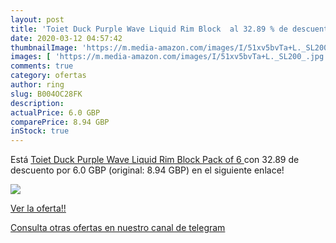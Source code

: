 ```yaml
---
layout: post
title: 'Toiet Duck Purple Wave Liquid Rim Block  al 32.89 % de descuento'
date: 2020-03-12 04:57:42
thumbnailImage: 'https://m.media-amazon.com/images/I/51xv5bvTa+L._SL200_.jpg'
images: [ 'https://m.media-amazon.com/images/I/51xv5bvTa+L._SL200_.jpg' ]
comments: true
category: ofertas
author: ring
slug: B004OC28FK
description:
actualPrice: 6.0 GBP
comparePrice: 8.94 GBP
inStock: true
---
```


Está [Toiet Duck Purple Wave Liquid Rim Block  Pack of 6 ](https://www.amazon.com/dp/B004OC28FK/?tag=redken08-20) con 32.89 de descuento por 6.0 GBP (original: 8.94 GBP) en el siguiente enlace!

[![](https://m.media-amazon.com/images/I/51xv5bvTa+L._SL200_.jpg)](https://www.amazon.com/dp/B004OC28FK/?tag=redken08-20)

[Ver la oferta!!](https://www.amazon.com/dp/B004OC28FK/?tag=redken08-20)

[Consulta otras ofertas en nuestro canal de telegram](https://t.me/s/ofertas25)
